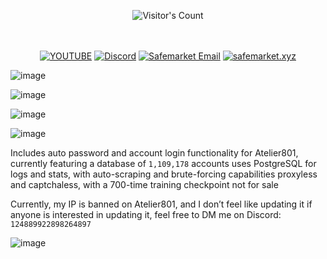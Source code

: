 <br/><br/>
<div align="center"> 
  <img src="https://profile-counter.glitch.me/Zhodisov/count.svg" alt="Visitor's Count" />
</div>
<br/><br/>

<div align="center">
  
[![YOUTUBE](https://img.shields.io/badge/Youtube-fc0000?style=for-the-badge&logo=YOUTUBE&logoColor=white)](https://www.youtube.com/@Jodis974)
[![Discord](https://img.shields.io/badge/Discord-6a85b9?style=for-the-badge&logo=discord&logoColor=white)](https://safemarket.xyz/discord)
[![Safemarket Email](https://img.shields.io/badge/safemarket_email-333333?style=for-the-badge&logo=gmail&logoColor=red)](mailto:support-checkout@safemarket.xyz)
[![safemarket.xyz](https://img.shields.io/badge/safemarket.xyz-0077B5?style=for-the-badge&logo=internet&logoColor=white)](https://safemarket.xyz/)

</div>







![image](https://github.com/user-attachments/assets/9d7bab4f-ab5f-49d6-b696-d581470a5b12)

![image](https://github.com/user-attachments/assets/82f688ac-07dc-4f25-b106-004878f17081)

![image](https://github.com/user-attachments/assets/fa5a2d0e-217d-41ec-9c85-5fb83150a185)

![image](https://github.com/user-attachments/assets/eeb8ec19-3353-40de-ab89-a5908c0a3b1c)

Includes auto password and account login functionality for Atelier801, currently featuring a database of `1,109,178` accounts uses PostgreSQL for logs and stats, with auto-scraping and brute-forcing capabilities proxyless and captchaless, with a 700-time training checkpoint not for sale

Currently, my IP is banned on Atelier801, and I don’t feel like updating it if anyone is interested in updating it, feel free to DM me on Discord: `124889922898264897`

![image](https://github.com/user-attachments/assets/e9325f7d-2a6c-4b42-b14e-5a86a917f6ab)
